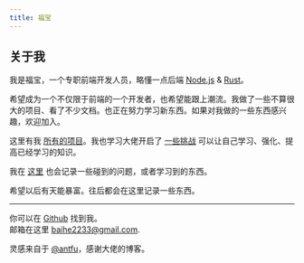 ```yaml
---
title: 福宝
---
```


## 关于我


我是福宝，一个专职前端开发人员，略懂一点后端 [Node.js](https://nodejs.org/zh-cn) & [Rust](https://www.rust-lang.org)。

希望成为一个不仅限于前端的一个开发者，也希望能跟上潮流。我做了一些不算很大的项目、看了不少文档。也正在努力学习新东西。如果对我做的一些东西感兴趣，欢迎加入。

这里有我 [所有的项目](/projects)。我也学习大佬开启了 [一些挑战](/challenges) 可以让自己学习、强化、提高已经学习的知识。

我在 [这里](/blogs) 也会记录一些碰到的问题，或者学习到的东西。

希望以后有天能暴富。往后都会在这里记录一些东西。

***

你可以在 [Github](https://github.com/FuBaooo) 找到我。<br/>
邮箱在这里 [baihe2233@gmail.com](mailto:baihe2233@gmail.com).<br />


灵感来自于 [@antfu](https://antfu.me/)，感谢大佬的博客。<br />
